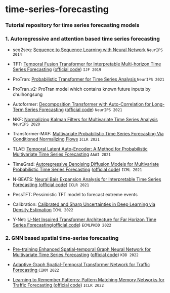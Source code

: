 # time-series-forecasting

### Tutorial repository for time series forecasting models

### 1. Autoregressive and attention based time series forecasting

- seq2seq: [Sequence to Sequence Learning with Neural Network](https://arxiv.org/abs/1409.3215) `NeurIPS 2014`

- TFT: [Temporal Fusion Transformer for Interpretable Multi-horizon Time Series Forecasting](https://arxiv.org/pdf/1912.09363.pdf) ([official code](https://github.com/google-research/google-research/tree/master/tft))  `IJF 2019`

- ProTran: [Probabilistic Transformer for Time Series Analysis ](https://proceedings.neurips.cc/paper/2021/file/c68bd9055776bf38d8fc43c0ed283678-Paper.pdf) `NeurIPS 2021`

- ProTran_v2: ProTran model which contains known future inputs by chulhongsung

- Autoformer: [Decomposition Transformer with Auto-Correlation for Long-Term Series Forecasting](https://arxiv.org/pdf/2106.13008.pdf) ([official code](https://github.com/thuml/Autoformer)) `NeurIPS 2021`

- NKF: [Normalizing Kalman Filters for Multivariate Time Series Analysis](https://proceedings.neurips.cc/paper/2020/file/1f47cef5e38c952f94c5d61726027439-Supplemental.pdf) `NeurIPS 2020`

- Transformer-MAF: [Multivariate Probabilistic Time Series Forecasting Via Conditioned Normalizing Flows](https://arxiv.org/pdf/2002.06103.pdf) `ICLR 2021`

- TLAE: [Temporal Latent Auto-Encoder: A Method for Probabilistic Multivariate Time Series Forecasting](https://arxiv.org/pdf/2101.10460.pdf) `AAAI 2021`

- TimeGrad: [Autoregressive Denoising Diffusion Models for Multivariate Probabilistic Time Series Forecasting](https://arxiv.org/pdf/2101.12072.pdf) ([official code](https://github.com/zalandoresearch/pytorch-ts/tree/master/pts/model/time_grad)) `ICML 2021`

- N-BEATS: [Neural Bais Expansion Analysis for Interpretable Time Series Forecasting ](https://arxiv.org/pdf/1905.10437.pdf) ([official code](https://github.com/ServiceNow/N-BEATS)) `ICLR 2021`

- PessTFT: Pessimistic TFT model to forecast extreme events

- Calibration: [Calibrated and Sharp Uncertainties in Deep Learning via Density Estimation](https://arxiv.org/pdf/2112.07184.pdf) `ICML 2022`

- Y-Net: [U-Net Inspired Transformer Architecture for Far Horizon Time Series Forecasting](https://2022.ecmlpkdd.org/wp-content/uploads/2022/09/sub_943.pdf)([official code](https://github.com/18kiran12/Yformer-Time-Series-Forecasting)) `ECMLPKDD 2022`


### 2. GNN based spatial time-serise forecasting

- [Pre-training Enhanced Spatial-temporal Graph Neural Network for Multivariate Time Series Forecasting](https://arxiv.org/pdf/2206.09113.pdf) ([official code](https://github.com/zezhishao/STEP)) `KDD 2022`

- [Adaptive Graph Spatial-Temporal Transformer Network for Traffic Forecasting ](https://dl.acm.org/doi/pdf/10.1145/3511808.3557540) `CIKM 2022`

- [Learning to Remember Patterns: Pattern Matching Memory Networks for Traffic Forecasting ](https://arxiv.org/pdf/2110.10380.pdf) ([official code](https://github.com/HyunWookL/PM-MemNet)) `ICLR 2022`
